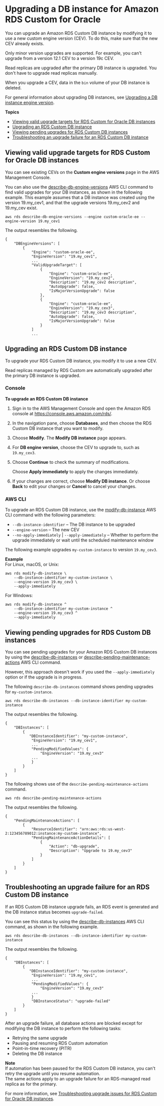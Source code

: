 # Upgrading a DB instance for Amazon RDS Custom for Oracle<a name="custom-upgrading"></a>

You can upgrade an Amazon RDS Custom DB instance by modifying it to use a new custom engine version \(CEV\)\. To do this, make sure that the new CEV already exists\.

Only minor version upgrades are supported\. For example, you can't upgrade from a version 12\.1 CEV to a version 19c CEV\.

Read replicas are upgraded after the primary DB instance is upgraded\. You don't have to upgrade read replicas manually\.

When you upgrade a CEV, data in the `bin` volume of your DB instance is deleted\.

For general information about upgrading DB instances, see [Upgrading a DB instance engine version](USER_UpgradeDBInstance.Upgrading.md)\.

**Topics**
+ [Viewing valid upgrade targets for RDS Custom for Oracle DB instances](#custom-upgrading-target)
+ [Upgrading an RDS Custom DB instance](#custom-upgrading-modify)
+ [Viewing pending upgrades for RDS Custom DB instances](#custom-upgrading-pending)
+ [Troubleshooting an upgrade failure for an RDS Custom DB instance](#custom-upgrading-failure)

## Viewing valid upgrade targets for RDS Custom for Oracle DB instances<a name="custom-upgrading-target"></a>

You can see existing CEVs on the **Custom engine versions** page in the AWS Management Console\.

You can also use the [describe\-db\-engine\-versions](https://docs.aws.amazon.com/cli/latest/reference/rds/describe-db-engine-versions.html) AWS CLI command to find valid upgrades for your DB instances, as shown in the following example\. This example assumes that a DB instance was created using the version 19\.my\_cev1, and that the upgrade versions 19\.my\_cev2 and 19\.my\_cev exist\.

```
aws rds describe-db-engine-versions --engine custom-oracle-ee --engine-version 19.my_cev1
```

The output resembles the following\.

```
{
    "DBEngineVersions": [
        {
            "Engine": "custom-oracle-ee",
            "EngineVersion": "19.my_cev1",
            ...
            "ValidUpgradeTarget": [
                {
                    "Engine": "custom-oracle-ee",
                    "EngineVersion": "19.my_cev2",
                    "Description": "19.my_cev2 description",
                    "AutoUpgrade": false,
                    "IsMajorVersionUpgrade": false
                },
                {
                    "Engine": "custom-oracle-ee",
                    "EngineVersion": "19.my_cev3",
                    "Description": "19.my_cev3 description",
                    "AutoUpgrade": false,
                    "IsMajorVersionUpgrade": false
                }
            ]
            ...
```

## Upgrading an RDS Custom DB instance<a name="custom-upgrading-modify"></a>

To upgrade your RDS Custom DB instance, you modify it to use a new CEV\.

Read replicas managed by RDS Custom are automatically upgraded after the primary DB instance is upgraded\.

### Console<a name="custom-upgrading-modify.CON"></a>

**To upgrade an RDS Custom DB instance**

1. Sign in to the AWS Management Console and open the Amazon RDS console at [https://console\.aws\.amazon\.com/rds/](https://console.aws.amazon.com/rds/)\.

1. In the navigation pane, choose **Databases**, and then choose the RDS Custom DB instance that you want to modify\.

1. Choose **Modify**\. The **Modify DB instance** page appears\.

1. For **DB engine version**, choose the CEV to upgrade to, such as `19.my_cev3`\.

1. Choose **Continue** to check the summary of modifications\.

   Choose **Apply immediately** to apply the changes immediately\.

1. If your changes are correct, choose **Modify DB instance**\. Or choose **Back** to edit your changes or **Cancel** to cancel your changes\.

### AWS CLI<a name="custom-upgrading-modify.CLI"></a>

To upgrade an RDS Custom DB instance, use the [modify\-db\-instance](https://docs.aws.amazon.com/cli/latest/reference/rds/modify-db-instance.html) AWS CLI command with the following parameters:
+ `--db-instance-identifier` – The DB instance to be upgraded
+ `--engine-version` – The new CEV
+ `--no-apply-immediately` \| `--apply-immediately` – Whether to perform the upgrade immediately or wait until the scheduled maintenance window

The following example upgrades `my-custom-instance` to version `19.my_cev3`\.

**Example**  
For Linux, macOS, or Unix:  

```
aws rds modify-db-instance \
    --db-instance-identifier my-custom-instance \
    --engine-version 19.my_cev3 \
    --apply-immediately
```
For Windows:  

```
aws rds modify-db-instance ^
    --db-instance-identifier my-custom-instance ^
    --engine-version 19.my_cev3 ^
    --apply-immediately
```

## Viewing pending upgrades for RDS Custom DB instances<a name="custom-upgrading-pending"></a>

You can see pending upgrades for your Amazon RDS Custom DB instances by using the [describe\-db\-instances](https://docs.aws.amazon.com/cli/latest/reference/rds/describe-db-instances.html) or [describe\-pending\-maintenance\-actions](https://docs.aws.amazon.com/cli/latest/reference/rds/describe-pending-maintenance-actions.html) AWS CLI command\.

However, this approach doesn't work if you used the `--apply-immediately` option or if the upgrade is in progress\.

The following `describe-db-instances` command shows pending upgrades for `my-custom-instance`\.

```
aws rds describe-db-instances --db-instance-identifier my-custom-instance
```

The output resembles the following\.

```
{
    "DBInstances": [
        {
           "DBInstanceIdentifier": "my-custom-instance",
            "EngineVersion": "19.my_cev1",
            ...
            "PendingModifiedValues": {
                "EngineVersion": "19.my_cev3"
            ...
            }
        }
    ]
}
```

The following shows use of the `describe-pending-maintenance-actions` command\.

```
aws rds describe-pending-maintenance-actions
```

The output resembles the following\.

```
{
    "PendingMaintenanceActions": [
        {
            "ResourceIdentifier": "arn:aws:rds:us-west-2:123456789012:instance:my-custom-instance",
            "PendingMaintenanceActionDetails": [
                {
                    "Action": "db-upgrade",
                    "Description": "Upgrade to 19.my_cev3"
                }
            ]
        }
    ]
}
```

## Troubleshooting an upgrade failure for an RDS Custom DB instance<a name="custom-upgrading-failure"></a>

If an RDS Custom DB instance upgrade fails, an RDS event is generated and the DB instance status becomes `upgrade-failed`\.

You can see this status by using the [describe\-db\-instances](https://docs.aws.amazon.com/cli/latest/reference/rds/describe-db-instances.html) AWS CLI command, as shown in the following example\.

```
aws rds describe-db-instances --db-instance-identifier my-custom-instance
```

The output resembles the following\.

```
{
    "DBInstances": [
        {
           "DBInstanceIdentifier": "my-custom-instance",
            "EngineVersion": "19.my_cev1",
            ...
            "PendingModifiedValues": {
                "EngineVersion": "19.my_cev3"
            ...
            }
            "DBInstanceStatus": "upgrade-failed"
        }
    ]
}
```

After an upgrade failure, all database actions are blocked except for modifying the DB instance to perform the following tasks:
+ Retrying the same upgrade
+ Pausing and resuming RDS Custom automation
+ Point\-in\-time recovery \(PITR\)
+ Deleting the DB instance

**Note**  
If automation has been paused for the RDS Custom DB instance, you can't retry the upgrade until you resume automation\.  
The same actions apply to an upgrade failure for an RDS\-managed read replica as for the primary\.

For more information, see [Troubleshooting upgrade issues for RDS Custom for Oracle DB instances](custom-troubleshooting.md#custom-troubleshooting-upgrade)\.
